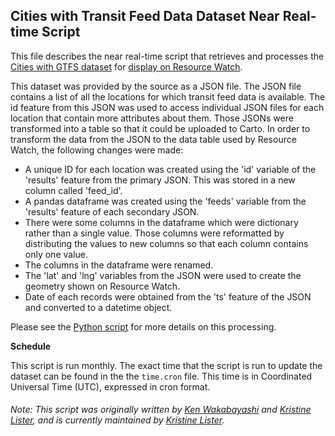 ## Cities with Transit Feed Data Dataset Near Real-time Script
This file describes the near real-time script that retrieves and processes the [Cities with GTFS dataset](https://openmobilitydata.org/) for [display on Resource Watch](https://resourcewatch.org/data/explore/cit041-Transit-Feed).

This dataset was provided by the source as a JSON file. The JSON file contains a list of all the locations for which transit feed data is available. The id feature from this JSON was used to access individual JSON files for each location that contain more attributes about them. Those JSONs were transformed into a table so that it could be uploaded to Carto. In order to transform the data from the JSON to the data table used by Resource Watch, the following changes were made:
- A unique ID for each location was created using the 'id' variable of the 'results' feature from the primary JSON. This was stored in a new column called 'feed_id'.
- A pandas dataframe was created using the 'feeds' variable from the 'results' feature of each secondary JSON.
- There were some columns in the dataframe which were dictionary rather than a single value. Those columns were reformatted by distributing the values to new columns so that each column contains only one value. 
- The columns in the dataframe were renamed.
- The 'lat' and 'lng' variables from the JSON were used to create the geometry shown on Resource Watch.
- Date of each records were obtained from the 'ts' feature of the JSON and converted to a datetime object.

Please see the [Python script](https://github.com/resource-watch/nrt-scripts/blob/master/cit_041a_gtfs_point_locations/contents/src/__init__.py) for more details on this processing.

**Schedule**

This script is run monthly. The exact time that the script is run to update the dataset can be found in the the `time.cron` file. This time is in Coordinated Universal Time (UTC), expressed in cron format.

###### Note: This script was originally written by [Ken Wakabayashi](https://www.wri.org/profile/ken-wakabayashi) and [Kristine Lister](https://www.wri.org/profile/kristine-lister), and is currently maintained by [Kristine Lister](https://www.wri.org/profile/kristine-lister).
